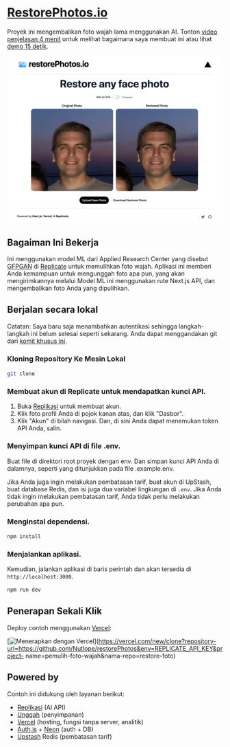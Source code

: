 # [RestorePhotos.io](https://restorephotos.io/)

Proyek ini mengembalikan foto wajah lama menggunakan AI. Tonton [video penjelasan 4 menit](https://twitter.com/nutlope/status/1614794731396931585) untuk melihat bagaimana saya membuat ini atau lihat [demo 15 detik](https://twitter.com/nutlope/status/1612488923716136962).

[![Pemulih Foto Wajah](./public/screenshot.png)](https://restorephotos.io/)

## Bagaiman Ini Bekerja

Ini menggunakan model ML dari Applied Research Center yang disebut [GFPGAN](https://github.com/TencentARC/GFPGAN) di [Replicate](https://replicate.com/) untuk memulihkan foto wajah. Aplikasi ini memberi Anda kemampuan untuk mengunggah foto apa pun, yang akan mengirimkannya melalui Model ML ini menggunakan rute Next.js API, dan mengembalikan foto Anda yang dipulihkan.

## Berjalan secara lokal

Catatan: Saya baru saja menambahkan autentikasi sehingga langkah-langkah ini belum selesai seperti sekarang. Anda dapat menggandakan git dari [komit khusus ini](https://github.com/Nutlope/restorePhotos/tree/1c5c8ac4f52a08f68a3091d3b21be8a65aef71f2).

### Kloning Repository Ke Mesin Lokal

```bash
git clone
```

### Membuat akun di Replicate untuk mendapatkan kunci API.

1. Buka [Replikasi](https://replicate.com/) untuk membuat akun.
2. Klik foto profil Anda di pojok kanan atas, dan klik "Dasbor".
3. Klik "Akun" di bilah navigasi. Dan, di sini Anda dapat menemukan token API Anda, salin.

### Menyimpan kunci API di file .env.

Buat file di direktori root proyek dengan env. Dan simpan kunci API Anda di dalamnya, seperti yang ditunjukkan pada file .example.env.

Jika Anda juga ingin melakukan pembatasan tarif, buat akun di UpStash, buat database Redis, dan isi juga dua variabel lingkungan di `.env`. Jika Anda tidak ingin melakukan pembatasan tarif, Anda tidak perlu melakukan perubahan apa pun.
### Menginstal dependensi.

```bash
npm install
```

### Menjalankan aplikasi.

Kemudian, jalankan aplikasi di baris perintah dan akan tersedia di `http://localhost:3000`.

```bash
npm run dev
```

## Penerapan Sekali Klik

Deploy contoh menggunakan [Vercel](https://vercel.com?utm_source=github&utm_medium=readme&utm_campaign=vercel-examples):

[![Menerapkan dengan Vercel](https://vercel.com/button)](https://vercel.com/new/clone?repository-url=https://github.com/Nutlope/restorePhotos&env=REPLICATE_API_KEY&project- name=pemulih-foto-wajah&nama-repo=restore-foto)

## Powered by

Contoh ini didukung oleh layanan berikut:

- [Replikasi](https://replicate.com) (AI API)
- [Unggah](https://upload.io) (penyimpanan)
- [Vercel](https://vercel.com) (hosting, fungsi tanpa server, analitik)
- [Auth.js](https://authjs.dev/) + [Neon](https://neon.tech/) (auth + DB)
- [Upstash](https://upstash.com/) Redis (pembatasan tarif)
